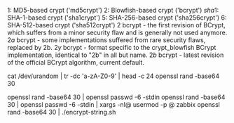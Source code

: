 
$1$: MD5-based crypt ('md5crypt')
$2$: Blowfish-based crypt ('bcrypt')
$sha1$: SHA-1-based crypt ('sha1crypt')
$5$: SHA-256-based crypt ('sha256crypt')
$6$: SHA-512-based crypt ('sha512crypt')
$2$  bcrypt - the first revision of BCrypt, which suffers from a minor security flaw and is generally not used anymore.
$2a$  bcrypt - some implementations suffered from rare security flaws, replaced by 2b.
$2y$  bcrypt - format specific to the crypt_blowfish BCrypt implementation, identical to "2b" in all but name.
$2b$  bcrypt - latest revision of the official BCrypt algorithm, current default.

cat /dev/urandom | tr -dc 'a-zA-Z0-9' | head -c 24
openssl rand -base64 30

openssl rand -base64 30 | openssl passwd -6 -stdin
openssl rand -base64 30 | openssl passwd -6 -stdin | xargs -nI@ usermod -p @ zabbix
openssl rand -base64 30 | ./encrypt-string.sh
